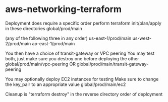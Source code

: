 # aws-networking-terraform
Deployment does require a specific order
perform terraform init/plan/apply in these directories
global/prod/main

(any of the following three in any order)
us-east-1/prod/main
us-west-2/prod/main
ap-east-1/prod/main

You then have a choice of transit-gateway or VPC peering
You may test both, just make sure you destroy one before deploying the other
global/prod/main/vpc-peering
OR
global/prod/main/transit-gateway-peering

You may optionally deploy EC2 instances for testing
Make sure to change the key_pair to an appropriate value
global/prod/main/ec2

Cleanup is "terraform destroy" in the reverse directory order of deployment
